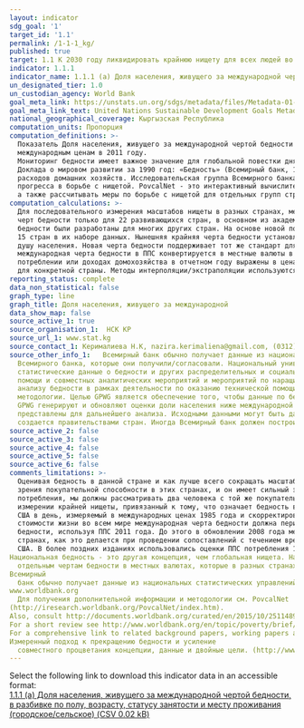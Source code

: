 ```yaml
---
layout: indicator
sdg_goal: '1'
target_id: '1.1'
permalink: /1-1-1_kg/
published: true
target: 1.1 К 2030 году ликвидировать крайнюю нищету для всех людей во всем мире (в настоящее время крайняя нищета определяется как проживание на сумму менее чем 1,25 долл. США в день)
indicator: 1.1.1
indicator_name: 1.1.1 (a) Доля населения, живущего за международной чертой бедности, в разбивке по полу, возрасту, статусу занятости и месту проживания (городское/сельское)
un_designated_tier: 1.0
un_custodian_agency: World Bank
goal_meta_link: https://unstats.un.org/sdgs/metadata/files/Metadata-01-01-01a.pdf
goal_meta_link_text: United Nations Sustainable Development Goals Metadata (pdf 894kB)
national_geographical_coverage: Кыргызская Республика
computation_units: Пропорция
computation_definitions: >-
  Показатель Доля населения, живущего за международной чертой бедности определяется как процент населения, живущего менее чем на 1,90 долл. США в день в международных ценах 2011 года. «Международная черта бедности» в настоящее время установлена в размере 1,90 долл. США в день по
  международным ценам в 2011 году.
  Мониторинг бедности имеет важное значение для глобальной повестки дня в области развития, а также для национальной повестки дня в области развития многих стран. Всемирный банк подготовил первую глобальную оценку бедности для развивающихся стран для
  Доклада о мировом развитии за 1990 год: «Бедность» (Всемирный банк, 1990 год), в котором использовались данные обследований домохозяйств для 22 стран (Раваллион, Датт и Ван де Валле 1991 года). С тех пор значительно увеличилось число стран, которые проводят обследования доходов и
  расходов домашних хозяйств. Исследовательская группа Всемирного банка по вопросам развития ведет базу данных, которая обновляется ежегодно по мере поступления новых данных обследований (и, следовательно, может содержать более свежие данные или изменения) и проводит ежегодную переоценку
  прогресса в борьбе с нищетой. PovcalNet - это интерактивный вычислительный инструмент, который позволяет пользователям тиражировать сопоставимые на глобальном, региональном и страновом уровнях оценки уровня бедности относительно международной черты бедности 1,90 и 3,10 долл. США в день,
  а также рассчитывать меры по борьбе с нищетой для отдельных групп стран и для разных черт бедности.
computation_calculations: >-
  Для последовательного измерения масштабов нищеты в разных странах, международные меры Всемирного банка применяют общий стандарт, закрепленный за тем, что означает «бедность» в самых бедных странах мира. Первоначальная черта в «1 доллар в день» была основана на компиляции национальных
  черт бедности только для 22 развивающихся стран, в основном из академических исследований 1980-х годов (Ravallion, et al., 1991). Хотя это было лучшее, что можно было сделать в то время, образец вряд ли представлял развивающиеся страны даже в 1980-х годах. С тех пор национальные черты
  бедности были разработаны для многих других стран. На основе новой подборки национальных черт для 75 развивающихся стран Раваллион, Чен и Санграула (РКС) (2009 г.) предложили новую международную черту бедности в размере 1,25 долл. США в день. Это средняя черта бедности для самых бедных
  15 стран в их наборе данных. Нынешняя крайняя черта бедности установлена в размере 1,90 долл. США в день в условиях ППС в 2011 году, которая представляет собой среднее значение национальных черт бедности, обнаруженных в тех же самых беднейших 15 странах, что оценивается по потреблению на
  душу населения. Новая черта бедности поддерживает тот же стандарт для крайней нищеты - черты бедности, характерные для беднейших стран мира, - но обновляет ее, используя самую последнюю информацию о стоимости жизни в развивающихся странах. При измерении международной бедности в стране
  международная черта бедности в ППС конвертируется в местные валюты в 2011 году и затем преобразуется в цены, преобладающие во время соответствующего обследования домашних хозяйств, с использованием наилучшего доступного индекса потребительских цен (ИПЦ). (Эквивалентно, данные опроса о
  потреблении или доходах домохозяйства в отчетном году выражены в ценах базового года ICP, а затем конвертированы по ППС в долл. США). Затем уровень бедности рассчитывается на основе этого опроса. Все межвременные сопоставления являются реальными, так как оцениваются с использованием ИПЦ
  для конкретной страны. Методы интерполяции/экстраполяции используются для выравнивания оценок, основанных на исследованиях, с этими отчетными годами.
reporting_status: complete
data_non_statistical: false
graph_type: line
graph_title: Доля населения, живущего за международной
data_show_map: false
source_active_1: true
source_organisation_1:  НСК КР
source_url_1: www.stat.kg
source_contact_1: Керималиева Н.К, nazira.kerimaliena@gmail.com, (0312) 32 46 91
source_other_info_1:   Всемирный банк обычно получает данные из национальных статистических управлений (НСУ) напрямую. В других случаях он использует данные НСУ, полученные косвенно. Например, он получает данные от Евростата и из LIS (Люксембургское исследование доходов), которые предоставляют данные НСУ
  Всемирного банка, которые они получили/согласовали. Национальный университет штата Ла-Плата, Аргентина и Всемирный банк совместно поддерживают базу данных SEDLAC (Социально-экономическая база данных для Латинской Америки и Карибского бассейна), которая включает согласованные
  статистические данные о бедности и других распределительных и социальных показателях из 24 стран Латинской Америки и Карибского бассейна на основе микроданных из обследований домашних хозяйств, проводимых НСУ. Данные получены в рамках программ стран, в том числе программ технической
  помощи и совместных аналитических мероприятий и мероприятий по наращиванию потенциала. Всемирный банк связан с НСУ по программам работы с использованием статистических систем и анализа данных. Экономисты по бедности из Всемирного банка обычно взаимодействуют с НСУ в целом по измерению и
  анализу бедности в рамках деятельности по оказанию технической помощи.В рамках Всемирного банка Глобальная группа по борьбе с нищетой (GPWG) отвечает за сбор, утверждение и оценку данных по бедности. GPWG архивирует данные, полученные из НСУ, а затем гармонизирует их, применяя общие
  методологии. Целью GPWG является обеспечение того, чтобы данные по бедности и неравенству, которые были созданы, отслежены и распространены Всемирным банком, обновлены, соответствуют высоким стандартам качества и хорошо документированы и согласованы во всех каналах распространения. Члены
  GPWG генерируют и обновляют оценки доли населения ниже международной черты бедности, используя необработанные данные, обычно предоставляемые правительствами стран. Исходные данные получены экономистами по бедности через их контакты в НСУ и проверяются на качество, прежде чем они будут
  представлены для дальнейшего анализа. Исходными данными могут быть данные обследований единичных записей или сгруппированные данные, в зависимости от соглашений с правительствами стран. В большинстве случаев совокупность благосостояния, являющаяся основным элементом оценки бедности,
  создается правительствами стран. Иногда Всемирный банк должен построить совокупность благосостояния или скорректировать совокупность, предоставляемую страной.
source_active_2: false
source_active_3: false
source_active_4: false
source_active_5: false
source_active_6: false
comments_limitations: >-
  Оценивая бедность в данной стране и как лучше всего сокращать масштабы нищеты, естественно, основное внимание уделяется черте бедности, которая считается подходящей для этой страны. Но как мы можем говорить о «глобальной бедности»? Черта бедности в разных странах различается с точки
  зрения покупательной способности в этих странах, и он имеет сильный экономический градиент, так что более богатые страны, как правило, принимают более высокий уровень жизни при определении бедности. Но для того, чтобы последовательно измерять глобальную абсолютную бедность с точки зрения
  потребления, мы должны рассматривать два человека с той же покупательной способности по товарам таким же образом - как бедным, так и не бедным - даже если они живут в разных странах. Начиная с Доклада о мировом развитии за 1990 год, Всемирный банк стремился применять единый стандарт в
  измерении крайней нищеты, привязанный к тому, что означает бедность в беднейших странах мира. Благосостояние людей, живущих в разных странах, можно измерять в общих масштабах путем корректировки различий в покупательной способности валют. Обычно используемый стандарт  в размере 1 долл.
  США в день, измеряемый в международных ценах 1985 года и скорректированный на местную валюту с использованием ППС, был выбран для отчета о мировом развитии за 1990 год, поскольку он был типичным для черты бедности в странах с низким доходом в то время. По мере развития различий в
  стоимости жизни во всем мире международная черта бедности должна периодически обновляться с использованием новых данных о ценах на ППС для отражения этих изменений. Последнее изменение было в октябре 2015 года, когда Всемирный банк принял 1,90 долл. США в качестве международной черты
  бедности, используя ППС 2011 года. До этого в обновлении 2008 года международная черта бедности составляла 1,25 долл. США с использованием ППС 2005 года. Меры по борьбе с бедностью, основанные на международных чертах бедности, пытаются сохранить реальную ценность бедности в разных
  странах, как это делается при проведении сопоставлений с течением времени. Ранние издания индикаторов мирового развития Всемирного банка (WDI) использовали ППС из Penn World Tables для конвертации значений в местной валюте в эквивалентную покупательную способность, измеренную в долларах
  США. В более поздних изданиях использовались оценки ППС потребления 1993, 2005 и 2011 годов, подготовленные Программой международных сопоставлений Всемирного банка (ICP).
Национальная бедность - это другая концепция, чем глобальная нищета. Национальный уровень бедности определяется по
  отдельным чертам бедности в местных валютах, которые в разных странах различны и отличаются от международной черты бедности в размере 1,90 долл. США в день. Таким образом, уровень национальной бедности нельзя сравнивать по странам или с уровнем бедности в 1,90 долл. в день.
Всемирный
  банк обычно получает данные из национальных статистических управлений (НСУ) напрямую. В других случаях он использует данные НСУ, полученные косвенно. Дополнительную информацию см. в разделе источников данных.
www.worldbank.org
  Для получения дополнительной информации и методологии см. PovcalNet
(http://iresearch.worldbank.org/PovcalNet/index.htm).
Also, consult http://documents.worldbank.org/curated/en/2015/10/25114899/global-count-extremepoor-2012-data-issues-methodology-initial-results
For a short review see http://www.worldbank.org/en/topic/poverty/brief/global-poverty-line-faq
For a comprehensive link to related background papers, working papers and journal articles see http://iresearch.worldbank.org/PovcalNet/index.htm?0,4
Измеренный подход к прекращению бедности и усиление
  совместного процветания концепции, данные и двойные цели. (http://www.worldbank.org/en/research/publication/a-measured-approach-to-ending-povertyand-boosting-shared-prosperity)
---
```

Select the following link to download this indicator data in an accessible format:<br>[1.1.1 (a) Доля населения, живущего за международной чертой бедности, в разбивке по полу, возрасту, статусу занятости и месту проживания (городское/сельское) (CSV 0.02 kB)](https://sustainabledevelopment-uk.github.io/sdg-data/data/1-1-1_kg.csv)
